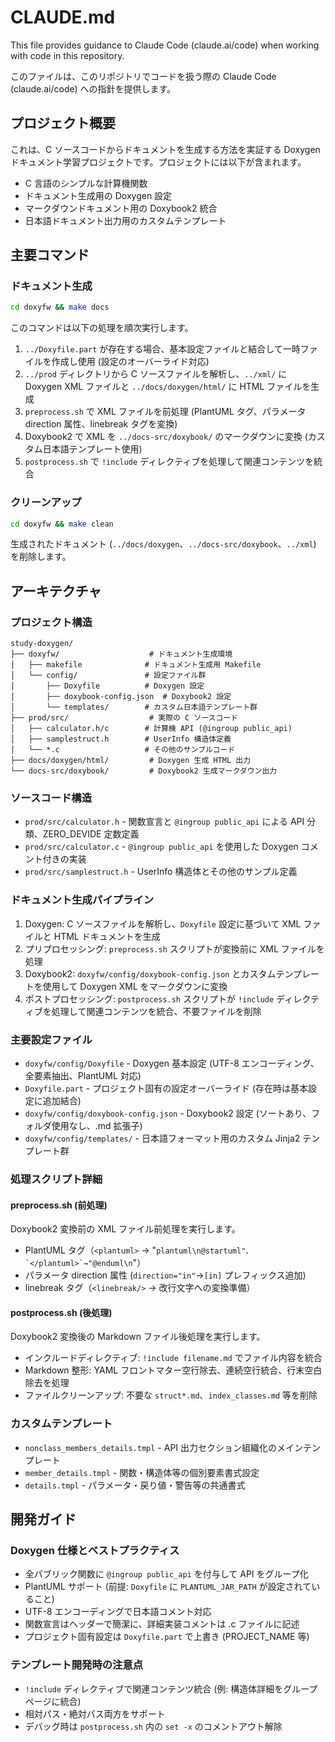 # CLAUDE.md

This file provides guidance to Claude Code (claude.ai/code) when working with code in this repository.

このファイルは、このリポジトリでコードを扱う際の Claude Code (claude.ai/code) への指針を提供します。

## プロジェクト概要

これは、C ソースコードからドキュメントを生成する方法を実証する Doxygen ドキュメント学習プロジェクトです。プロジェクトには以下が含まれます。

- C 言語のシンプルな計算機関数
- ドキュメント生成用の Doxygen 設定
- マークダウンドキュメント用の Doxybook2 統合
- 日本語ドキュメント出力用のカスタムテンプレート

## 主要コマンド

### ドキュメント生成

```bash
cd doxyfw && make docs
```

このコマンドは以下の処理を順次実行します。

1. `../Doxyfile.part` が存在する場合、基本設定ファイルと結合して一時ファイルを作成し使用 (設定のオーバーライド対応)
2. `../prod` ディレクトリから C ソースファイルを解析し、`../xml/` に Doxygen XML ファイルと `../docs/doxygen/html/` に HTML ファイルを生成
3. `preprocess.sh` で XML ファイルを前処理 (PlantUML タグ、パラメータ direction 属性、linebreak タグを変換)
4. Doxybook2 で XML を `../docs-src/doxybook/` のマークダウンに変換 (カスタム日本語テンプレート使用)
5. `postprocess.sh` で `!include` ディレクティブを処理して関連コンテンツを統合

### クリーンアップ

```bash
cd doxyfw && make clean
```

生成されたドキュメント (`../docs/doxygen`、`../docs-src/doxybook`、`../xml`) を削除します。

## アーキテクチャ

### プロジェクト構造

```text
study-doxygen/
├── doxyfw/                    # ドキュメント生成環境
│   ├── makefile              # ドキュメント生成用 Makefile
│   └── config/               # 設定ファイル群
│       ├── Doxyfile          # Doxygen 設定
│       ├── doxybook-config.json  # Doxybook2 設定
│       └── templates/        # カスタム日本語テンプレート群
├── prod/src/                  # 実際の C ソースコード
│   ├── calculator.h/c        # 計算機 API (@ingroup public_api)
│   ├── samplestruct.h        # UserInfo 構造体定義
│   └── *.c                   # その他のサンプルコード
├── docs/doxygen/html/         # Doxygen 生成 HTML 出力
└── docs-src/doxybook/         # Doxybook2 生成マークダウン出力
```

### ソースコード構造

- `prod/src/calculator.h` - 関数宣言と `@ingroup public_api` による API 分類、ZERO_DEVIDE 定数定義
- `prod/src/calculator.c` - `@ingroup public_api` を使用した Doxygen コメント付きの実装
- `prod/src/samplestruct.h` - UserInfo 構造体とその他のサンプル定義

### ドキュメント生成パイプライン

1. Doxygen: C ソースファイルを解析し、`Doxyfile` 設定に基づいて XML ファイルと HTML ドキュメントを生成
2. プリプロセッシング: `preprocess.sh` スクリプトが変換前に XML ファイルを処理
3. Doxybook2: `doxyfw/config/doxybook-config.json` とカスタムテンプレートを使用して Doxygen XML をマークダウンに変換
4. ポストプロセッシング: `postprocess.sh` スクリプトが `!include` ディレクティブを処理して関連コンテンツを統合、不要ファイルを削除

### 主要設定ファイル

- `doxyfw/config/Doxyfile` - Doxygen 基本設定 (UTF-8 エンコーディング、全要素抽出、PlantUML 対応)
- `Doxyfile.part` - プロジェクト固有の設定オーバーライド (存在時は基本設定に追加結合)
- `doxyfw/config/doxybook-config.json` - Doxybook2 設定 (ソートあり、フォルダ使用なし、.md 拡張子)
- `doxyfw/config/templates/` - 日本語フォーマット用のカスタム Jinja2 テンプレート群

### 処理スクリプト詳細

#### preprocess.sh (前処理)

Doxybook2 変換前の XML ファイル前処理を実行します。

- PlantUML タグ（`<plantuml>` → "```plantuml\n@startuml"、`</plantuml>`→"@enduml\n```"）
- パラメータ direction 属性 (`direction="in"`→`[in]` プレフィックス追加)
- linebreak タグ（`<linebreak/>` → 改行文字への変換準備）

#### postprocess.sh (後処理)

Doxybook2 変換後の Markdown ファイル後処理を実行します。

- インクルードディレクティブ: `!include filename.md` でファイル内容を統合
- Markdown 整形: YAML フロントマター空行除去、連続空行統合、行末空白除去を処理
- ファイルクリーンアップ: 不要な `struct*.md`、`index_classes.md` 等を削除

### カスタムテンプレート

- `nonclass_members_details.tmpl` - API 出力セクション組織化のメインテンプレート
- `member_details.tmpl` - 関数・構造体等の個別要素書式設定
- `details.tmpl` - パラメータ・戻り値・警告等の共通書式

## 開発ガイド

### Doxygen 仕様とベストプラクティス

- 全パブリック関数に `@ingroup public_api` を付与して API をグループ化
- PlantUML サポート (前提: `Doxyfile` に `PLANTUML_JAR_PATH` が設定されていること)
- UTF-8 エンコーディングで日本語コメント対応
- 関数宣言はヘッダーで簡潔に、詳細実装コメントは .c ファイルに記述
- プロジェクト固有設定は `Doxyfile.part` で上書き (PROJECT_NAME 等)

### テンプレート開発時の注意点

- `!include` ディレクティブで関連コンテンツ統合 (例: 構造体詳細をグループページに統合)
- 相対パス・絶対パス両方をサポート
- デバッグ時は `postprocess.sh` 内の `set -x` のコメントアウト解除

